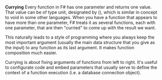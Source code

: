 
**Currying**
Every function in F# has one parameter and returns one value. That value can
be of type unit, designated by (), which is similar in concept to void in
some other languages.
When you have a function that appears to have more than one parameter, F#
treats it as several functions, each with one parameter, that are then
"curried" to come up with the result we want. 

This naturally leads to a style of programming where you always keep the most 
important argument (usually the main data structure that you give as the input) 
to any function as its last argument. It makes function composition much easier.

Currying is about fixing arguments of functions from left to right. It's useful 
to configurate code and embed parameters that usually serve to define the context 
of a function execution (i.e. a database connection object). 
